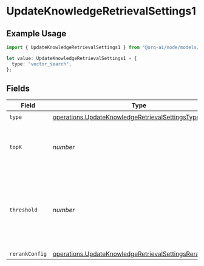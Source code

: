 # UpdateKnowledgeRetrievalSettings1

## Example Usage

```typescript
import { UpdateKnowledgeRetrievalSettings1 } from "@orq-ai/node/models/operations";

let value: UpdateKnowledgeRetrievalSettings1 = {
  type: "vector_search",
};
```

## Fields

| Field                                                                                                                              | Type                                                                                                                               | Required                                                                                                                           | Description                                                                                                                        |
| ---------------------------------------------------------------------------------------------------------------------------------- | ---------------------------------------------------------------------------------------------------------------------------------- | ---------------------------------------------------------------------------------------------------------------------------------- | ---------------------------------------------------------------------------------------------------------------------------------- |
| `type`                                                                                                                             | [operations.UpdateKnowledgeRetrievalSettingsType](../../models/operations/updateknowledgeretrievalsettingstype.md)                 | :heavy_check_mark:                                                                                                                 | N/A                                                                                                                                |
| `topK`                                                                                                                             | *number*                                                                                                                           | :heavy_minus_sign:                                                                                                                 | Used to filter chunks that are most similar to the query                                                                           |
| `threshold`                                                                                                                        | *number*                                                                                                                           | :heavy_minus_sign:                                                                                                                 | Used to filter chunks that are most similar to the query. A value of `0` will be consider disabled.                                |
| `rerankConfig`                                                                                                                     | [operations.UpdateKnowledgeRetrievalSettingsRerankConfig](../../models/operations/updateknowledgeretrievalsettingsrerankconfig.md) | :heavy_minus_sign:                                                                                                                 | N/A                                                                                                                                |